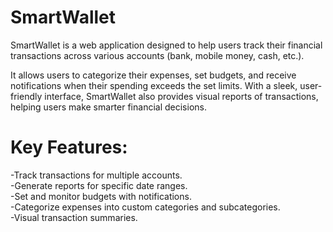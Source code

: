 # SmartWallet
SmartWallet is a web application designed to help users track their financial transactions across various accounts (bank, mobile money, cash, etc.).

It allows users to categorize their expenses, set budgets, and receive notifications when their spending exceeds the set limits. With a sleek, user-friendly interface, SmartWallet also provides visual reports of transactions, helping users make smarter financial decisions.

# Key Features:

-Track transactions for multiple accounts.<br/>
-Generate reports for specific date ranges.<br/>
-Set and monitor budgets with notifications.<br/>
-Categorize expenses into custom categories and subcategories.<br/>
-Visual transaction summaries.<br/>


